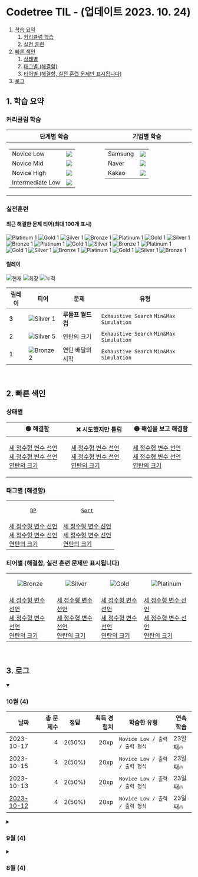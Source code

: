 # Codetree TIL - (업데이트 2023. 10. 24)

1. [학습 요약](#1.-학습-요약)
   1. [커리큘럼 학습](#커리큘럼-학습)
   2. [실전 훈련](#실전-훈련)
2. [빠른 색인](#2.-빠른-색인)
   1. [상태별](#상태별)
   2. [태그별 (해결함)](#태그별-(해결함))
   3. [티어별 (해결함, 실전 훈련 문제만 표시됩니다)](#티어별-(해결함,-실전-훈련-문제만-표시됩니다))
3. [로그](#3.-로그)

## 1. 학습 요약

### 커리큘럼 학습

<table>
  <thead>
    <tr>
      <th width="450px">단계별 학습</th>
      <th width="450px">기업별 학습</th>
    </tr>
  </thead>
  <tbody>
    <tr>
      <td align="center" valign="top">
        <table>
<!--   <thead>
    <tr>
      <th width="180px">교재</th>
      <th width="200px">완주율</th>
    </tr>
  </thead> -->
  <tbody>
  <tr>
    <td>Novice Low</th>
  <td align="center"><img src="https://progress-bar.dev/32/?scale=395&title=NL&width=150&color=dea61d&suffix=/395&"/></td>
</tr>
  <tr>
      <td>Novice Mid</th>
  <td align="center"><img src="https://progress-bar.dev/6/?scale=241&title=NM&width=150&color=ae2b35&suffix=/241&"/></td>
  </tr>
  <tr>
      <td>Novice High</th>
  <td align="center"><img src="https://progress-bar.dev/6/?scale=242&title=NH&width=150&color=763568&suffix=/242&"/></td>
  </tr>
  <tr>
      <td>Intermediate Low</th>
    <td align="center"><img src="https://progress-bar.dev/5/?scale=138&title=IL&width=150&color=264348&suffix=/138&"/></td>
</tr>

  </tbody>
</table>
      </td>
      <td align="center" valign="top">
        <table>
<!--   <thead>
    <tr>
      <th width="180px">교재</th>
      <th width="200px">완주율</th>
    </tr>
  </thead> -->
  <tbody>
  <tr>
    <td>Samsung</th>
  <td align="center"><img src="https://progress-bar.dev/32/?scale=395&title=Samsung&width=150&color=102E8E&suffix=/395&"/></td>
</tr>
  <tr>
      <td>Naver</th>
  <td align="center"><img src="https://progress-bar.dev/6/?scale=241&title=Naver&width=150&color=07CF5D&suffix=/241&"/></td>
  </tr>
  <tr>
      <td>Kakao</th>
  <td align="center"><img src="https://progress-bar.dev/6/?scale=242&title=Kakao&width=150&color=FFCD00&suffix=/242&"/></td>
  </tr>

  </tbody>
</table>
        
  </tbody>
</table>


### 실전훈련
#### 최근 해결한 문제 티어(최대 100개 표시)

![Platinum 1](https://img.shields.io/badge/Platinum_1-%2376DDD8.svg) ![Gold 1](https://img.shields.io/badge/Gold_1-%23FFC433.svg) ![Silver 1](https://img.shields.io/badge/Silver_1-%23394960.svg) ![Bronze 1](https://img.shields.io/badge/Bronze_1-%235D3E31.svg) ![Platinum 1](https://img.shields.io/badge/Platinum_1-%2376DDD8.svg) ![Gold 1](https://img.shields.io/badge/Gold_1-%23FFC433.svg) ![Silver 1](https://img.shields.io/badge/Silver_1-%23394960.svg) ![Bronze 1](https://img.shields.io/badge/Bronze_1-%235D3E31.svg) ![Platinum 1](https://img.shields.io/badge/Platinum_1-%2376DDD8.svg) ![Gold 1](https://img.shields.io/badge/Gold_1-%23FFC433.svg) ![Silver 1](https://img.shields.io/badge/Silver_1-%23394960.svg) ![Bronze 1](https://img.shields.io/badge/Bronze_1-%235D3E31.svg) ![Platinum 1](https://img.shields.io/badge/Platinum_1-%2376DDD8.svg) ![Gold 1](https://img.shields.io/badge/Gold_1-%23FFC433.svg) ![Silver 1](https://img.shields.io/badge/Silver_1-%23394960.svg) ![Bronze 1](https://img.shields.io/badge/Bronze_1-%235D3E31.svg) ![Platinum 1](https://img.shields.io/badge/Platinum_1-%2376DDD8.svg) ![Gold 1](https://img.shields.io/badge/Gold_1-%23FFC433.svg) ![Silver 1](https://img.shields.io/badge/Silver_1-%23394960.svg) ![Bronze 1](https://img.shields.io/badge/Bronze_1-%235D3E31.svg)

#### 릴레이 

![현재](https://img.shields.io/badge/현재_릴레이-3-%235cb85c.svg?for-the-badge)
![최장](https://img.shields.io/badge/최장_릴레이-10-%23E34F26.svg?for-the-badge)
![누적](https://img.shields.io/badge/누적_릴레이-16-%2300599C.svg?for-the-badge)

|릴레이|티어|문제|유형|
|---|---|---|---|
|**3**|![Silver 1](https://img.shields.io/badge/Silver_1-%23394960.svg)|**루돌프 월드컵**|`Exhaustive Search` `Min&Max` `Simulation`|
|2|![Silver 5](https://img.shields.io/badge/Silver_5-%23394960.svg)|연탄의 크기|`Exhaustive Search` `Min&Max` `Simulation`|
|1|![Bronze 2](https://img.shields.io/badge/Bronze_2-%235D3E31.svg)|연탄 배달의 시작|`Exhaustive Search` `Min&Max` `Simulation`|

&nbsp;&nbsp;&nbsp;&nbsp;&nbsp;

## 2. 빠른 색인

### 상태별
<table>
  <thead>
    <tr>
      <th width="500px">🟢 해결함</th>
      <th width="500px">❌ 시도했지만 틀림</th>
      <th width="500px">🟡 해설을 보고 해결함</th>
    </tr>
  </thead>
  <tbody>
    <tr>
      <td>
        
[세 정수형 변수 선언](https://www.codetree.ai/missions/4/problems/declaration-of-three-natural-numbers/introduction)<br/>[세 정수형 변수 선언](https://www.codetree.ai/missions/4/problems/declaration-of-three-natural-numbers/introduction)<br/>[연탄의 크기](https://www.codetree.ai/problems/size-of-briquette/description)</td>
      <td>
[세 정수형 변수 선언](https://www.codetree.ai/missions/4/problems/declaration-of-three-natural-numbers/introduction)<br/>[세 정수형 변수 선언](https://www.codetree.ai/missions/4/problems/declaration-of-three-natural-numbers/introduction)<br/>[연탄의 크기](https://www.codetree.ai/problems/size-of-briquette/description)</td>
      <td>
[세 정수형 변수 선언](https://www.codetree.ai/missions/4/problems/declaration-of-three-natural-numbers/introduction)<br/>[세 정수형 변수 선언](https://www.codetree.ai/missions/4/problems/declaration-of-three-natural-numbers/introduction)<br/>[연탄의 크기](https://www.codetree.ai/problems/size-of-briquette/description)</td>
    </tr>
  </tbody>
</table>

### 태그별 (해결함)
<table>
  <tbody>
    <tr>
      <td align="center">
        
[`DP`](https://codetree.ai)
      </td>
      <td align="center">
[`Sort`](https://codetree.ai)
      </td>
    </tr>
    <tr>
      <td>
[세 정수형 변수 선언](https://www.codetree.ai/missions/4/problems/declaration-of-three-natural-numbers/introduction)<br/>[세 정수형 변수 선언](https://www.codetree.ai/missions/4/problems/declaration-of-three-natural-numbers/introduction)<br/>[연탄의 크기](https://www.codetree.ai/problems/size-of-briquette/description)</td>
      <td>
[세 정수형 변수 선언](https://www.codetree.ai/missions/4/problems/declaration-of-three-natural-numbers/introduction)<br/>[세 정수형 변수 선언](https://www.codetree.ai/missions/4/problems/declaration-of-three-natural-numbers/introduction)<br/>[연탄의 크기](https://www.codetree.ai/problems/size-of-briquette/description)</td>
    </tr>
  </tbody>
</table>

### 티어별 (해결함, 실전 훈련 문제만 표시됩니다)

<table>
  <tbody>
    <tr>
      <td width="300px" align="center">
        
![Bronze](https://img.shields.io/badge/Bronze-%235D3E31.svg)
      </td>
      <td width="300px" align="center">
![Silver](https://img.shields.io/badge/Silver-%23394960.svg)
      </td>
      <td width="300px" align="center">
![Gold](https://img.shields.io/badge/Gold-%23FFC433.svg)
      </td>
      <td width="300px" align="center">
![Platinum](https://img.shields.io/badge/Platinum-%2376DDD8.svg)
      </td>
    </tr>
    <tr>
      <td>
[세 정수형 변수 선언](https://www.codetree.ai/missions/4/problems/declaration-of-three-natural-numbers/introduction)<br/>[세 정수형 변수 선언](https://www.codetree.ai/missions/4/problems/declaration-of-three-natural-numbers/introduction)<br/>[연탄의 크기](https://www.codetree.ai/problems/size-of-briquette/description)</td>
      <td>
[세 정수형 변수 선언](https://www.codetree.ai/missions/4/problems/declaration-of-three-natural-numbers/introduction)<br/>[세 정수형 변수 선언](https://www.codetree.ai/missions/4/problems/declaration-of-three-natural-numbers/introduction)<br/>[연탄의 크기](https://www.codetree.ai/problems/size-of-briquette/description)</td>
      <td>
[세 정수형 변수 선언](https://www.codetree.ai/missions/4/problems/declaration-of-three-natural-numbers/introduction)<br/>[세 정수형 변수 선언](https://www.codetree.ai/missions/4/problems/declaration-of-three-natural-numbers/introduction)<br/>[연탄의 크기](https://www.codetree.ai/problems/size-of-briquette/description)</td>
    <td>
[세 정수형 변수 선언](https://www.codetree.ai/missions/4/problems/declaration-of-three-natural-numbers/introduction)<br/>[세 정수형 변수 선언](https://www.codetree.ai/missions/4/problems/declaration-of-three-natural-numbers/introduction)<br/>[연탄의 크기](https://www.codetree.ai/problems/size-of-briquette/description)</td>
    </tr>
  </tbody>
</table>


&nbsp;&nbsp;&nbsp;&nbsp;&nbsp;

## 3. 로그

<details open>
  <summary><h3>10월 (4)</h3></summary>
  
  |날짜|총 문제수|정답|획득 경험치|학습한 유형|연속 학습|
  |---|---:|---|---:|---|---|
  |2023-10-17|4|2(50%)|20xp|`Novice Low / 출력 / 출력 형식`|23일째🔥|
  |2023-10-15|4|2(50%)|20xp|`Novice Low / 출력 / 출력 형식`|23일째🔥|
  |2023-10-13|4|2(50%)|20xp|`Novice Low / 출력 / 출력 형식`|23일째🔥|
  |[2023-10-12](https://github.com/chaht01/codetree-TILs/blob/main/231012/README.md)|4|2(50%)|20xp|`Novice Low / 출력 / 출력 형식`|23일째🔥|
</details>

<details>
  <summary><h3>9월 (4)</h3></summary>
  
  |날짜|총 문제수|정답|획득 경험치|학습한 유형|연속 학습|
  |---|---:|---|---:|---|---|
  |2023-09-17|4|2(50%)|20xp|`Novice Low / 출력 / 출력 형식`|23일째🔥|
  |2023-09-15|4|2(50%)|20xp|`Novice Low / 출력 / 출력 형식`|23일째🔥|
  |2023-09-13|4|2(50%)|20xp|`Novice Low / 출력 / 출력 형식`|23일째🔥|
  |[2023-09-12](https://github.com/chaht01/codetree-TILs/blob/main/231012/README.md)|4|2(50%)|20xp|`Novice Low / 출력 / 출력 형식`|23일째🔥|
</details>

<details>
  <summary><h3>8월 (4)</h3></summary>
  
  |날짜|총 문제수|정답|획득 경험치|학습한 유형|연속 학습|
  |---|---:|---|---:|---|---|
  |2023-08-17|4|2(50%)|20xp|`Novice Low / 출력 / 출력 형식`|23일째🔥|
  |2023-08-15|4|2(50%)|20xp|`Novice Low / 출력 / 출력 형식`|23일째🔥|
  |2023-08-13|4|2(50%)|20xp|`Novice Low / 출력 / 출력 형식`|23일째🔥|
  |[2023-08-12](https://github.com/chaht01/codetree-TILs/blob/main/231012/README.md)|4|2(50%)|20xp|`Novice Low / 출력 / 출력 형식`|23일째🔥|
</details>


